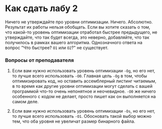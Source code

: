 # Как сдать лабу 2

Ничего не утверждайте про уровни оптимизации. Ничего. Абсолютно. Результат их работы нельзя обобщать. Если вы хотите сказать о том, что какой-то уровень оптимизации отработал быстрее предыдущего, не утверждайте, что так будет всегда, это неверно, добавляйте, что так получилось в рамках вашего алгоритма. Однозначного ответа на вопрос "Что быстрее? `О1` или `О2`?" не существует.

### Вопросы от преподавателя
1) Если вам нужно использовать уровень оптимизации `-Og`, но его нет, то лучше всего использовать `-O0`. Главная цель `-Og` в том, чтобы оптимизировать код, но оставить ассемблерный листинг читаемым, в то время как другие уровни оптимизации могут сделать с вашей программой что-то очень непонятное и неочевидное. `-O0` же ничего особенного с кодом не делает, просто пишет как он выполняется на самом деле.

2) Если вам нужно использовать уровень оптимизации `-Os`, но его нет, то лучше всего использовать `-O1`. Обосновать такой выбор можно тем, что оба уровня не увеличат размер бинарного файла.
